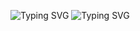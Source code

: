 <!-- <h1>Hello, World! 🪐</h1> -->

![Typing SVG](https://readme-typing-svg.herokuapp.com?color=%2336BCF7&lines=Hello,+World!🪐) 
![Typing SVG](https://readme-typing-svg.herokuapp.com?color=%2336BCF7&lines=+I+am+Vadim.)

<!-- ![Vadim's github activity graph](https://activity-graph.herokuapp.com/graph?username=v-mokrushin) -->

<!-- ![](https://komarev.com/ghpvc/?username=v-mokrushin) -->

<!-- <strong>I am Vadim, 23 years old.</strong> -->

<!--  <strong>Contacts<strong>🛰

<strong>Technologies<strong>🛠 <br/><br/>
 <img alt="React" src="https://user-images.githubusercontent.com/100188343/215747749-85bdff3f-e532-45c5-8bfd-60c53bba83e7.png" width="22px"/>
<img alt="JS" src="https://user-images.githubusercontent.com/100188343/215746900-f07368d4-bb0f-4950-b3b5-b59e12c4b68c.png" width="22px"/>
<img alt="TS" src="https://user-images.githubusercontent.com/100188343/215747318-5a842c21-f6c1-41f2-b4f0-54b40344fb32.png" width="22px"/>
<img alt="HTML" src="https://user-images.githubusercontent.com/100188343/215747558-0564cfaf-1adf-4e06-b086-7a61ed1574d8.png" width="22px"/>
<img alt="CSS" src="https://user-images.githubusercontent.com/100188343/215747598-be888c2c-9f9c-49e5-8258-a2cbc1fde026.png" width="22px"/> -->
